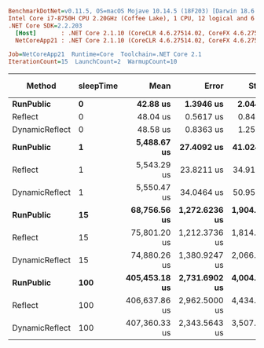 ``` ini

BenchmarkDotNet=v0.11.5, OS=macOS Mojave 10.14.5 (18F203) [Darwin 18.6.0]
Intel Core i7-8750H CPU 2.20GHz (Coffee Lake), 1 CPU, 12 logical and 6 physical cores
.NET Core SDK=2.2.203
  [Host]       : .NET Core 2.1.10 (CoreCLR 4.6.27514.02, CoreFX 4.6.27514.02), 64bit RyuJIT DEBUG
  NetCoreApp21 : .NET Core 2.1.10 (CoreCLR 4.6.27514.02, CoreFX 4.6.27514.02), 64bit RyuJIT

Job=NetCoreApp21  Runtime=Core  Toolchain=.NET Core 2.1  
IterationCount=15  LaunchCount=2  WarmupCount=10  

```
|         Method | sleepTime |          Mean |         Error |        StdDev |  Gen 0 | Gen 1 | Gen 2 | Allocated |
|--------------- |---------- |--------------:|--------------:|--------------:|-------:|------:|------:|----------:|
|      **RunPublic** |         **0** |      **42.88 us** |     **1.3946 us** |     **2.0441 us** | **0.9766** |     **-** |     **-** |   **3.72 KB** |
|        Reflect |         0 |      48.04 us |     0.5617 us |     0.8407 us | 1.0376 |     - |     - |   3.81 KB |
| DynamicReflect |         0 |      48.58 us |     0.8363 us |     1.2517 us | 1.0376 |     - |     - |   3.94 KB |
|      **RunPublic** |         **1** |   **5,488.67 us** |    **27.4092 us** |    **41.0249 us** |      **-** |     **-** |     **-** |   **3.91 KB** |
|        Reflect |         1 |   5,543.29 us |    23.8211 us |    34.9166 us |      - |     - |     - |   4.02 KB |
| DynamicReflect |         1 |   5,550.47 us |    34.0464 us |    50.9591 us |      - |     - |     - |   4.15 KB |
|      **RunPublic** |        **15** |  **68,756.56 us** | **1,272.6236 us** | **1,904.8031 us** |      **-** |     **-** |     **-** |   **3.91 KB** |
|        Reflect |        15 |  75,801.20 us | 1,212.3736 us | 1,814.6238 us |      - |     - |     - |   4.24 KB |
| DynamicReflect |        15 |  74,880.26 us | 1,380.9247 us | 2,066.9031 us |      - |     - |     - |   4.38 KB |
|      **RunPublic** |       **100** | **405,453.18 us** | **2,731.6902 us** | **4,004.0760 us** |      **-** |     **-** |     **-** |   **3.91 KB** |
|        Reflect |       100 | 406,637.86 us | 2,962.5000 us | 4,434.1305 us |      - |     - |     - |   5.66 KB |
| DynamicReflect |       100 | 407,360.33 us | 2,343.5643 us | 3,507.7367 us |      - |     - |     - |   5.88 KB |
